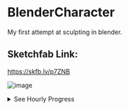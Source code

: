 # BlenderCharacter
My first attempt at sculpting in blender.
## Sketchfab Link:
https://skfb.ly/p7ZNB 


![image](https://github.com/user-attachments/assets/9208b027-a7ef-4e19-8dee-0294f7940d29)

<details>
  <summary>See Hourly Progress</summary>
## Hour 1

I started sculpting or the first proper time in blender. I started with the base shape of the head and then add some basic features.

### Progress:
![alt text](image.png)
![alt text](image-1.png)
![alt text](image-2.png)
![alt text](image-3.png)

## Hour 2

I added more expression to the face, added eyes then added tears to them and then I started the hair.

### Progress:

![alt text](image-4.png)
![alt text](image-5.png)
![alt text](image-6.png)
![alt text](image-7.png)
![alt text](image-8.png)
![alt text](image-9.png)
![alt text](image-10.png)

## Hour 3

I finished the sculpting of the hair. Then I painted the colors onto the face and hair.

### Progress:

![alt text](image-11.png)
![alt text](image-12.png)
![alt text](image-13.png)
![alt text](image-14.png)
![alt text](image-15.png)

</details>
